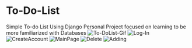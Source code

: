 # To-Do-List
Simple To-do List Using Django
Personal Project focused on learning to be more familiarized with Databases 
![To-DoList-Gif](https://github.com/JoseGonzCSE/To-Do-List/assets/116050946/c09894d0-3069-4996-a8ac-6cab23e53e92)
![Log-In](https://github.com/JoseGonzCSE/To-Do-List/assets/116050946/baedf842-6085-4806-914b-33e2661e0a33)
![CreateAccount](https://github.com/JoseGonzCSE/To-Do-List/assets/116050946/9b380d33-ec25-490d-bfbe-78c190c29a92)
![MainPage](https://github.com/JoseGonzCSE/To-Do-List/assets/116050946/2c0ff6b7-db42-4f6d-8b8b-f28abb3bad1e)
![Delete](https://github.com/JoseGonzCSE/To-Do-List/assets/116050946/9ae79df4-e7e8-407d-8161-fbbf8f85b8e0)
![Adding](https://github.com/JoseGonzCSE/To-Do-List/assets/116050946/763cfdd8-4a2d-4906-8d65-34809095bc8a)



